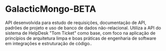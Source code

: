 # GalacticMongo-BETA
API desenvolvida para estudo de requisições, documentação de API, padrões de projeto e uso de banco de dados não-relacional. Utiliza a API do sistema de HelpDesk "Tom Ticket" como base, com foco na aplicação de princípios de arquitetura limpa e boas práticas de engenharia de software em integrações e estruturação de código..
